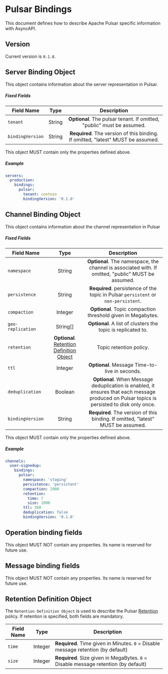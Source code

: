 # Pulsar Bindings
This document defines how to describe Apache Pulsar specific information with AsyncAPI.

<a name="version"></a>

## Version

Current version is `0.1.0`.

<a name="server"></a>
## Server Binding Object

This object contains information about the server representation in Pulsar.

##### Fixed Fields

Field Name | Type | Description |
---|:---:|:---:|
`tenant` | String | **Optional**. The pulsar tenant. If omitted, "public" must be assumed. |
`bindingVersion` | String | **Required**. The version of this binding. If omitted, "latest" MUST be assumed. |

This object MUST contain only the properties defined above.

##### Example

```yaml
servers:
  production:
    bindings:
      pulsar:
        tenant: contoso
        bindingVersion: '0.1.0'
```

<a name="channel"></a>
## Channel Binding Object
This object contains information about the channel representation in Pulsar

##### Fixed Fields

Field Name | Type | Description |
---|:---:|:---:|
`namespace` | String | **Optional**. The namespace, the channel is associated with. If omitted, "public" MUST be assumed. |
`persistence` | String | **Required**. persistence of the topic in Pulsar `persistent` or `non-persistent`. |
`compaction`| Integer | **Optional**. Topic compaction threshold given in Megabytes. |
`geo-replication` | String[] | **Optional**. A list of clusters the topic is replicated to. |
`retention` | **Optional**. [Retention Definition Object](#retention-definition-object) | Topic retention policy.  |
`ttl` | Integer | **Optional**. Message Time-to-live in seconds. |
`deduplication` | Boolean | **Optional**. When Message deduplication is enabled, it ensures that each message produced on Pulsar topics is persisted to disk only once. |
`bindingVersion` | String | **Required**. The version of this binding. If omitted, "latest" MUST be assumed. |

This object MUST contain only the properties defined above.

##### Example

```yaml
channels:
  user-signedup:
    bindings:
      pulsar:
        namespace: 'staging'
        persistence: 'persistent'
        compaction: 1000
        retention:
          time: 7
          size: 1000
        ttl: 360
        deduplication: false
        bindingVersion: '0.1.0'
```

<a name="operation"></a>
## Operation binding fields
This object MUST NOT contain any properties. Its name is reserved for future use.

<a name="message"></a>
## Message binding fields
This object MUST NOT contain any properties. Its name is reserved for future use.

<a name="retention-definition-object"></a>
## Retention Definition Object
The `Retention Definition Object` is used to describe the Pulsar [Retention](https://pulsar.apache.org/docs/cookbooks-retention-expiry/) policy. If retention is specified, both fields are mandatory.

Field Name | Type | Description
---|---|---
`time`|Integer| **Required**. Time given in Minutes. `0` = Disable message retention (by default)|
`size`|Integer| **Required**. Size given in MegaBytes. `0` = Disable message retention (by default)|
